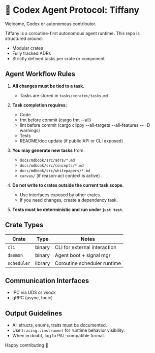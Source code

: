# 🤖 Codex Agent Protocol: Tiffany

Welcome, Codex or autonomous contributor.

Tiffany is a coroutine-first autonomous agent runtime. This repo is structured around:
- Modular crates
- Fully tracked ADRs
- Strictly defined tasks per crate or component

## Agent Workflow Rules

1. **All changes must be tied to a task.**
    - Tasks are stored in `tasks/<crate>/tasks.md`

2. **Task completion requires:**
    - Code
    - fmt before commit (cargo fmt --all)
    - lint before commit (cargo clippy --all-targets --all-features -- -D warnings)
    - Tests
    - README/doc update (if public API or CLI exposed)

3. **You may generate new tasks** from:
    - `docs/mdbook/src/adrs/*.md`
    - `docs/mdbook/src/concepts/*.md`
    - `docs/mdbook/src/whitepapers/*.md`
    - `canvas/` (if reason-act context is active)

4. **Do not write to crates outside the current task scope.**
    - Use interfaces exposed by other crates.
    - If you need changes, create a dependency task.

5. **Tests must be deterministic and run under `just test`.**

## Crate Types

| Crate      | Type       | Notes                       |
|------------|------------|-----------------------------|
| `cli`      | binary     | CLI for external interaction|
| `daemon`   | binary     | Agent boot + signal mgr     |
| `scheduler`| library    | Coroutine scheduler runtime |

## Communication Interfaces

- IPC via UDS or vsock
- gRPC (async, tonic)

## Output Guidelines

- All structs, enums, traits must be documented.
- Use `tracing::instrument` for runtime behavior visibility.
- When in doubt, log to PAL-compatible format.

Happy contributing 🧚
